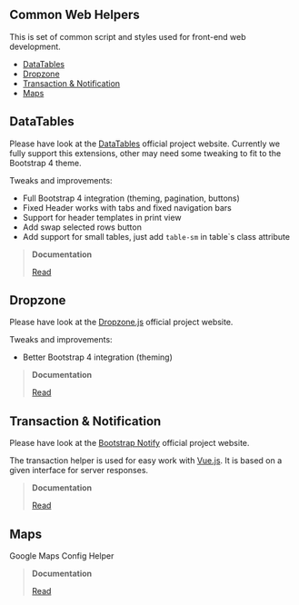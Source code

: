 Common Web Helpers
--

This is set of common script and styles used for front-end web development.

<!-- TOC -->

- [DataTables](#datatables)
- [Dropzone](#dropzone)
- [Transaction & Notification](#transaction--notification)
- [Maps](#maps)

<!-- /TOC -->

## DataTables

Please have look at the [DataTables](https://datatables.net/) official project website. Currently we fully support this extensions, other may need some tweaking to fit to the Bootstrap 4 theme.

Tweaks and improvements:

* Full Bootstrap 4 integration (theming, pagination, buttons)
* Fixed Header works with tabs and fixed navigation bars
* Support for header templates in print view
* Add swap selected rows button
* Add support for small tables, just add `table-sm` in table`s class attribute

> **Documentation**
>
> [Read](docs/datatables.md)

## Dropzone

Please have look at the [Dropzone.js](http://www.dropzonejs.com/) official project website.

Tweaks and improvements:

* Better Bootstrap 4 integration (theming)

> **Documentation**
>
> [Read](docs/dropzone.md)

## Transaction & Notification

Please have look at the [Bootstrap Notify](http://bootstrap-notify.remabledesigns.com/) official project website. 

The transaction helper is used for easy work with [Vue.js](https://vuejs.org/). It is based on a given interface for server responses.

> **Documentation**
>
> [Read](docs/transaction.md)

## Maps

Google Maps Config Helper

> **Documentation**
>
> [Read](docs/maps.md)